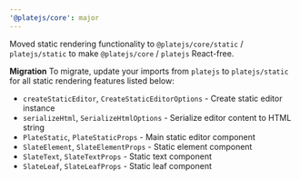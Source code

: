 ```yaml
---
'@platejs/core': major
---
```


Moved static rendering functionality to `@platejs/core/static` / `platejs/static` to make `@platejs/core` / `platejs` React-free.

**Migration**
To migrate, update your imports from `platejs` to `platejs/static` for all static rendering features listed below:

- `createStaticEditor`, `CreateStaticEditorOptions` - Create static editor instance
- `serializeHtml`, `SerializeHtmlOptions` - Serialize editor content to HTML string
- `PlateStatic`, `PlateStaticProps` - Main static editor component
- `SlateElement`, `SlateElementProps` - Static element component
- `SlateText`, `SlateTextProps` - Static text component
- `SlateLeaf`, `SlateLeafProps` - Static leaf component
